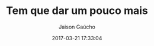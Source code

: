 ---
title: "Tem que dar um pouco mais"
subtitle: "Jaison Gaúcho"
image: "img/20170321-jaisongaúcho.jpg"
date: 2017-03-21 17:33:04
---